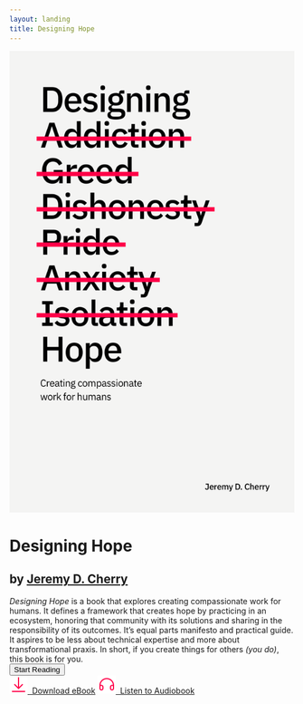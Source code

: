 ```yaml
---
layout: landing
title: Designing Hope
---
```


<div class="row">
  <div class="column left"><img src="images/book-cover.png" class="book-cover"></div>
  <div class="column right">
    <div class="landing">
        <h1>Designing Hope</h1>
        <h2>by <a href="https://jeremydcherry.com" class="author-link">Jeremy D. Cherry</a></h2>
        <em>Designing Hope</em> is a book that explores creating compassionate work for humans. It defines a framework that creates hope by practicing in an ecosystem, honoring that community with its solutions and sharing in the responsibility of its outcomes. It’s equal parts manifesto and practical guide. It aspires to be less about technical expertise and more about transformational praxis. In short, if you create things for others <em>(you do)</em>, this book is for you.<br/>
        <a href="/toc"><button>Start Reading</button></a><br/>
        <a href="/download" class="resource-link download-left"><img src="/images/download.svg" class="resource-icon">&nbsp;&nbsp;Download eBook</a>
        <a href="/listen" class="resource-link"><img src="/images/headphones.svg" class="resource-icon">&nbsp;&nbsp;Listen to Audiobook</a><br/>
    </div>
  </div>
</div>
